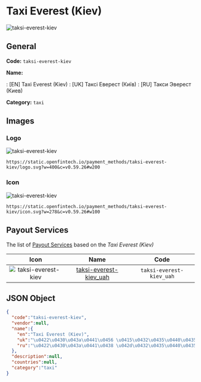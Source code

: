 
# Taxi Everest (Kiev) 
![taksi-everest-kiev](https://static.openfintech.io/payment_methods/taksi-everest-kiev/logo.svg?w=400&c=v0.59.26#w200)  

## General 
**Code:** `taksi-everest-kiev` 
 
**Name:** 
 
:	[EN] Taxi Everest (Kiev) 
:	[UK] Таксі Еверест (Київ) 
:	[RU] Такси Эверест (Киев) 
 
**Category:** `taxi` 
 

## Images 

### Logo 
![taksi-everest-kiev](https://static.openfintech.io/payment_methods/taksi-everest-kiev/logo.svg?w=400&c=v0.59.26#w200)  

```
https://static.openfintech.io/payment_methods/taksi-everest-kiev/logo.svg?w=400&c=v0.59.26#w200
```  

### Icon 
![taksi-everest-kiev](https://static.openfintech.io/payment_methods/taksi-everest-kiev/icon.svg?w=278&c=v0.59.26#w100)  

```
https://static.openfintech.io/payment_methods/taksi-everest-kiev/icon.svg?w=278&c=v0.59.26#w100
```  

## Payout Services 
 
The list of [Payout Services](/payout-services/) based on the _Taxi Everest (Kiev)_ 

|Icon|Name|Code| 
|:---:|:---:|:---:| 
|![taksi-everest-kiev](https://static.openfintech.io/payout_methods/taksi-everest-kiev/icon.png?w=278&c=v0.59.26#w40) |[taksi-everest-kiev_uah](/payout-services/taksi-everest-kiev_uah/)|`taksi-everest-kiev_uah`| 
 

## JSON Object 

```json
{
  "code":"taksi-everest-kiev",
  "vendor":null,
  "name":{
    "en":"Taxi Everest (Kiev)",
    "uk":"\u0422\u0430\u043a\u0441\u0456 \u0415\u0432\u0435\u0440\u0435\u0441\u0442 (\u041a\u0438\u0457\u0432)",
    "ru":"\u0422\u0430\u043a\u0441\u0438 \u042d\u0432\u0435\u0440\u0435\u0441\u0442 (\u041a\u0438\u0435\u0432)"
  },
  "description":null,
  "countries":null,
  "category":"taxi"
}
```  
